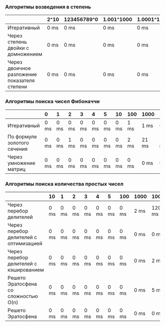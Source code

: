 ### Алгоритмы возведения в степень

| | 2^10 | 123456789^0 | 1.001^1000 | 1.0001^10000 | 1.00001^100000 | 1.000001^1000000 | 1.0000001^10000000 | 1.00000001^100000000 | 1.000000001^1000000000 | 1.0000000001^10000000000
| :------ | :----- | :----- | :----- | :----- |:------ | :----- | :----- | :----- | :----- | :----- |
| Итеративный                                 | 0 ms | 0 ms | 0 ms | 0 ms | 2 ms | 2 ms | 7 ms | 83 ms | 838 ms | 8055 ms |
| Через степень двойки с домножением          | 0 ms | 0 ms | 0 ms | 0 ms | 2 ms | 4 ms | 11 ms | 55 ms | 629 ms | 1187 ms |
| Через двоичное разложение показателя степени| 0 ms | 0 ms | 0 ms | 0 ms | 0 ms | 0 ms | 0 ms | 0 ms | 0 ms | 0 ms |

### Алгоритмы поиска чисел Фибоначчи

| | 0 | 1 | 2 | 3 | 4 | 5 | 10 | 100 | 1000 | 10000 | 100000 | 1000000 |
| :------ | :----- | :----- | :----- | :----- |:------ | :----- | :----- | :----- | :----- | :----- | :----- | :----- |
| Итеративный                 | 0 ms | 0 ms | 0 ms | 0 ms | 0 ms | 0 ms | 0 ms | 1 ms | 1 ms | 6 ms |  247 ms | 13417 ms |
| По формуле золотого сечения | 0 ms | 0 ms | 1 ms | 0 ms | 0 ms | 0 ms | 0 ms | 2 ms | 21 ms | 113 ms |  1144 ms | 22254 ms |
| Через умножение матриц      | 0 ms | 0 ms | 0 ms | 0 ms | 0 ms | 0 ms | 0 ms | 0 ms | 0 ms | 0 ms |  10 ms | 242 ms |

### Алгоритмы поиска количества простых чисел

| | 10 | 1 | 2 | 3 | 4 | 5 | 100 | 1000 | 10000 | 100000 | 1000000 | 10000000 | 100000000 | 1000000000 | 123456789 |
| :------ | :----- | :----- | :----- | :----- |:------ | :----- | :----- | :----- | :----- | :----- | :----- | :----- | :----- | :----- | :----- |
| Через перебор делителей                | 0 ms | 0 ms | 0 ms | 0 ms | 0 ms | 0 ms | 0 ms | 2 ms | 120 ms | 11436 ms |  1112587 ms | | | | |
| Через перебор делителей с оптимизацией | 0 ms | 0 ms | 0 ms | 0 ms | 0 ms | 0 ms | 0 ms | 0 ms | 0 ms | 8 ms | 125 ms | 3133 ms | 81134 ms | | |
| Через перебор делителей с кэшированием | 0 ms | 0 ms | 0 ms | 0 ms | 0 ms | 0 ms | 0 ms | 0 ms | 2 ms | 8 ms |  64 ms | 1093 ms | 21867 ms | | |
| Решето Эратосфена со сложностью O(n)   | 0 ms | 0 ms | 0 ms | 0 ms | 0 ms | 0 ms | 0 ms | 0 ms | 5 ms | 38 ms |  58 ms | 295 ms | 3227 ms | 32616 ms | 3567 ms |
| Решето Эратосфена                      | 0 ms | 0 ms | 0 ms | 0 ms | 0 ms | 0 ms | 0 ms | 0 ms | 0 ms | 2 ms |  8 ms | 41 ms | 983 ms | 11419 ms | 1231 ms |

